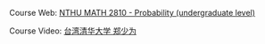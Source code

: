 Course Web: [NTHU MATH 2810 - Probability (undergraduate level)](http://www.stat.nthu.edu.tw/~swcheng/Teaching/math2810/)

Course Video: [台湾清华大学 郑少为](https://www.bilibili.com/video/BV1DR4y1u7Dm/?spm_id_from=333.999.0.0&vd_source=d03b0f673ed993b8e86fd863bd92d95e)